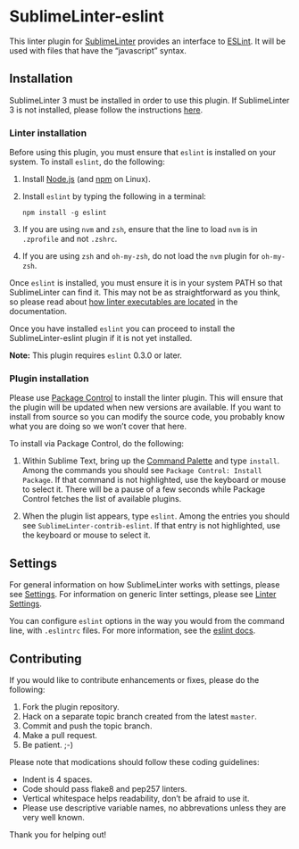 SublimeLinter-eslint
=========================

This linter plugin for [SublimeLinter][docs] provides an interface to [ESLint](https://github.com/nzakas/eslint). It will be used with files that have the “javascript” syntax.

## Installation
SublimeLinter 3 must be installed in order to use this plugin. If SublimeLinter 3 is not installed, please follow the instructions [here][installation].

### Linter installation
Before using this plugin, you must ensure that `eslint` is installed on your system. To install `eslint`, do the following:

1. Install [Node.js](http://nodejs.org) (and [npm](https://github.com/joyent/node/wiki/Installing-Node.js-via-package-manager) on Linux).

1. Install `eslint` by typing the following in a terminal:
   ```
   npm install -g eslint
   ```

1. If you are using `nvm` and `zsh`, ensure that the line to load `nvm` is in `.zprofile` and not `.zshrc`.

1. If you are using `zsh` and `oh-my-zsh`, do not load the `nvm` plugin for `oh-my-zsh`.

Once `eslint` is installed, you must ensure it is in your system PATH so that SublimeLinter can find it. This may not be as straightforward as you think, so please read about [how linter executables are located][locating-executables] in the documentation.

Once you have installed `eslint` you can proceed to install the SublimeLinter-eslint plugin if it is not yet installed.

**Note:** This plugin requires `eslint` 0.3.0 or later.

### Plugin installation
Please use [Package Control][pc] to install the linter plugin. This will ensure that the plugin will be updated when new versions are available. If you want to install from source so you can modify the source code, you probably know what you are doing so we won’t cover that here.

To install via Package Control, do the following:

1. Within Sublime Text, bring up the [Command Palette][cmd] and type `install`. Among the commands you should see `Package Control: Install Package`. If that command is not highlighted, use the keyboard or mouse to select it. There will be a pause of a few seconds while Package Control fetches the list of available plugins.

1. When the plugin list appears, type `eslint`. Among the entries you should see `SublimeLinter-contrib-eslint`. If that entry is not highlighted, use the keyboard or mouse to select it.

## Settings
For general information on how SublimeLinter works with settings, please see [Settings][settings]. For information on generic linter settings, please see [Linter Settings][linter-settings].

You can configure `eslint` options in the way you would from the command line, with `.eslintrc` files. For more information, see the [eslint docs](https://github.com/nzakas/eslint/wiki).

## Contributing
If you would like to contribute enhancements or fixes, please do the following:

1. Fork the plugin repository.
1. Hack on a separate topic branch created from the latest `master`.
1. Commit and push the topic branch.
1. Make a pull request.
1. Be patient.  ;-)

Please note that modications should follow these coding guidelines:

- Indent is 4 spaces.
- Code should pass flake8 and pep257 linters.
- Vertical whitespace helps readability, don’t be afraid to use it.
- Please use descriptive variable names, no abbrevations unless they are very well known.

Thank you for helping out!

[docs]: http://sublimelinter.readthedocs.org
[installation]: http://sublimelinter.readthedocs.org/en/latest/installation.html
[locating-executables]: http://sublimelinter.readthedocs.org/en/latest/usage.html#how-linter-executables-are-located
[pc]: https://sublime.wbond.net/installation
[cmd]: http://docs.sublimetext.info/en/sublime-text-3/extensibility/command_palette.html
[settings]: http://sublimelinter.readthedocs.org/en/latest/settings.html
[linter-settings]: http://sublimelinter.readthedocs.org/en/latest/linter_settings.html
[inline-settings]: http://sublimelinter.readthedocs.org/en/latest/settings.html#inline-settings
